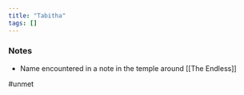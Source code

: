```yaml
---
title: "Tabitha"
tags: []
---
```


### Notes

- Name encountered in a note in the temple around [[The Endless]]

#unmet 